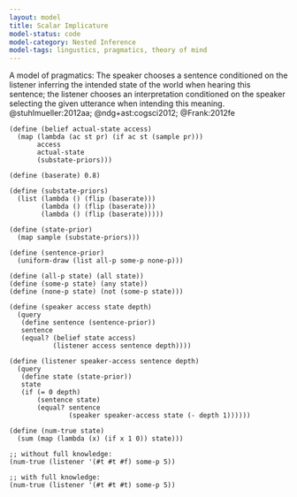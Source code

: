 ```yaml
---
layout: model
title: Scalar Implicature
model-status: code
model-category: Nested Inference
model-tags: lingustics, pragmatics, theory of mind
---
```


A model of pragmatics: The speaker chooses a sentence conditioned on the listener inferring the intended state of the world when hearing this sentence; the listener chooses an interpretation conditioned on the speaker selecting the given utterance when intending this meaning. @stuhlmueller:2012aa; @ndg+ast:cogsci2012; @Frank:2012fe

    (define (belief actual-state access)
      (map (lambda (ac st pr) (if ac st (sample pr)))
           access
           actual-state
           (substate-priors)))
    
    (define (baserate) 0.8)
    
    (define (substate-priors)
      (list (lambda () (flip (baserate)))
            (lambda () (flip (baserate)))
            (lambda () (flip (baserate)))))
    
    (define (state-prior)
      (map sample (substate-priors)))
    
    (define (sentence-prior)
      (uniform-draw (list all-p some-p none-p)))
    
    (define (all-p state) (all state))
    (define (some-p state) (any state))
    (define (none-p state) (not (some-p state)))
    
    (define (speaker access state depth)
      (query
       (define sentence (sentence-prior))
       sentence
       (equal? (belief state access)
               (listener access sentence depth))))
    
    (define (listener speaker-access sentence depth)
      (query
       (define state (state-prior))
       state
       (if (= 0 depth)
           (sentence state)
           (equal? sentence
                   (speaker speaker-access state (- depth 1))))))
    
    (define (num-true state)
      (sum (map (lambda (x) (if x 1 0)) state)))
    
    ;; without full knowledge:
    (num-true (listener '(#t #t #f) some-p 5))
    
    ;; with full knowledge:
    (num-true (listener '(#t #t #t) some-p 5))
